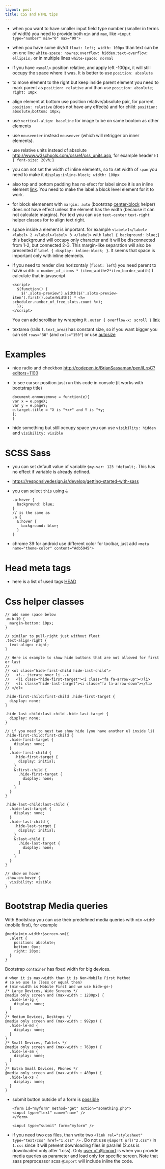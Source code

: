```yaml
---
layout: post
title: CSS and HTML tips
---
```


* when you want to have smaller input field type number (smaller in terms of
  width) you need to provide both `min` and `max`, like `<input type="number"
  min="0" max="99">`
* when you have some div/dt `float: left; width: 100px` than text can be on one
  line `white-space: nowrap;overflow: hidden;text-overflow: ellipsis;` or in
  multiple lines `white-space: normal`
* if you have `<small>` position relative, and apply left -100px, it will still
  occupy the space where it was. It is better to use `position: absolute`
* to move element to the right but keep inside parent element you need to mark
  parent as `position: relative` and than use `position: absolute; right: 10px`
* align element at bottom use position relative/absolute pair, for parrent
  `position: relative` (does not have any effects) and for child: `position:
  absolute;bottom: 10px;`
* use `vertical-align: baseline` for image to be on same bootom as other
  elements
* use `mouseenter` instead `mouseover` (which will retrigger on inner elements).
* use relative units instead of absolute
  <http://www.w3schools.com/cssref/css_units.asp>, for example header `h1 { font-size: 20vh;}`
* you can not set the width of inline elements, so to set width of `span` you
  need to make it `display:inline-block; width: 100px`
* also top and bottom padding has no efect for label since it is an inline
  element
  [link](http://stackoverflow.com/questions/7168658/why-is-the-padding-not-working-on-my-label-elements).
  You need to make the label a block level element for it to work.
* for block elemenent with `margin: auto` (bootstrap
  [center-block](http://getbootstrap.com/css/#helper-classes-center) helper)
  does not have effect unless the element has the width (because it can not
  calculate margins). For text you can use `text-center` `text-right` helper
  classes for to align text right.
* space inside a element is important. for example `<label>1</label><label> 2
  </label><label> 3 </label>` with `label { background: blue;}` this background
  will occupy only character and it will be disconnected from 1-2, but connected
  2-3. This margin-like separation will also be presented if `label { display:
  inline-block; }`. It seems that space is important only with inline elements.
* if you need to render divs horizontaly (`float: left`) you need parent to have
  `width = number_of_items * (item_width+2*item_border_width)` I calculate that
  in javascript

  ~~~
  <script>
    $(function() {
      $('.slots-preview').width($('.slots-preview-item').first().outerWidth() * <%= scheduler.number_of_free_slots.count %>);
    });
  </script>
  ~~~

  You can add scrollbar by wrapping it `.outer { overflow-x: scroll }`
  [link](http://stackoverflow.com/questions/9672176/prevent-floated-divs-from-wrapping-to-new-line)
* textarea (rails `f.text_area`) has constant size, so if you want bigger you
  can set `rows="30"` (and `cols="150"`) or use
  [autosize](http://www.jacklmoore.com/autosize/)


# Examples

* nice radio and checkbox <http://codepen.io/BrianSassaman/pen/iLrpC?editors=1100>

* to see cursor position just run this code in console (it works with bootstrap
  title)

  ~~~
  document.onmousemove = function(e){
  var x = e.pageX;
  var y = e.pageY;
  e.target.title = "X is "+x+" and Y is "+y;
  };
  }
  ~~~

* hide something but still occupy space you can use `visibility: hidden` and
  `visibility: visible`

# SCSS Sass

* you can set default value of variable `$my-var: 123 !default;`. This has no
  effect if variable is already defined.
* <https://responsivedesign.is/develop/getting-started-with-sass>
* you can select `this` using `&`

  ~~~
  .a:hover {
    background: blue;
  }
  // is the same as
  .a {
    &:hover {
      background: blue;
    }
  }
  ~~~

* chrome 39 for android use different color for toolbar, just add `<meta
  name="theme-color" content="#db5945">`


# Head meta tags

* here is a list of used tags [HEAD](https://github.com/joshbuchea/HEAD)

# Css helper classes

~~~
// add some space below
.m-b-10 {
  margin-bottom: 10px;
}

// similar to pull-right just without float
.text-align-right {
  text-align: right;
}
~~~

~~~
// Here is example to show hide buttons that are not allowed for first or last
//
// <ol class="hide-first-child hide-last-child">
//   <!-- iterate over li -->
//   <li class="hide-first-target"><i class="fa fa-arrow-up"></li>
//   <li class="hide-last-target"><i class="fa fa-arrow-down"></li>
// </ol>

.hide-first-child:first-child .hide-first-target {
  display: none;
}

.hide-last-child:last-child .hide-last-target {
  display: none;
}

// if you need to nest two show hide (you have another ul inside li)
.hide-first-child:first-child {
  .hide-first-target {
    display: none;
  }
  .hide-first-child {
    .hide-first-target {
      display: initial;
    }
    &:first-child {
      .hide-first-target {
        display: none;
      }
    }
  }
}

.hide-last-child:last-child {
  .hide-last-target {
    display: none;
  }
  .hide-last-child {
    .hide-last-target {
      display: initial;
    }
    &:last-child {
      .hide-last-target {
        display: none;
      }
    }
  }
}
~~~

~~~
// show on hover
.show-on-hover {
  visibility: visible
}
~~~

# Bootstrap Media queries

With Bootstrap you can use their predefined media queries with `min-width`
(mobile first), for example

~~~
@media(min-width:$screen-sm){
  .alert {
    position: absolute;
    bottom: 0px;
    right: 20px;
  }
}
~~~

Bootstrap `container` has fixed width for big devices.
~~~
# when it is max-width than it is Non-Mobile First Method
# so we use le (less or equal then)
# (min-width is Mobile First and we use hide-ge-)
/* Large Devices, Wide Screens */
@media only screen and (max-width : 1200px) {
  .hide-le-lg {
    display: none;
  }
}
/* Medium Devices, Desktops */
@media only screen and (max-width : 992px) {
  .hide-le-md {
    display: none;
  }
}
/* Small Devices, Tablets */
@media only screen and (max-width : 768px) {
  .hide-le-sm {
    display: none;
  }
}
/* Extra Small Devices, Phones */
@media only screen and (max-width : 480px) {
  .hide-le-xs {
    display: none;
  }
}
~~~


* submit button outside of a form is
  [possible](http://stackoverflow.com/questions/7020659/submit-form-using-a-button-outside-the-form-tag)

  ~~~
  <form id="myform" method="get" action="something.php">
  <input type="text" name="name" />
  </form>

  <input type="submit" form="myform" />
  ~~~

* if you need two css files, than write two `<link rel="stylesheet"
  type="text/css" href="1.css" />` . Do not use `@import url("2.css")` in
  `1.css` since it will prevent downloading files in parallel (2.css is
  downloaded only after 1.css). Only [user of
  @import](https://developer.mozilla.org/en-US/docs/Web/CSS/@import) is when you
  provide media queries as parameter and load only for specific screen. Note
  that sass preprocessor scss `@import` will include inline the code.
